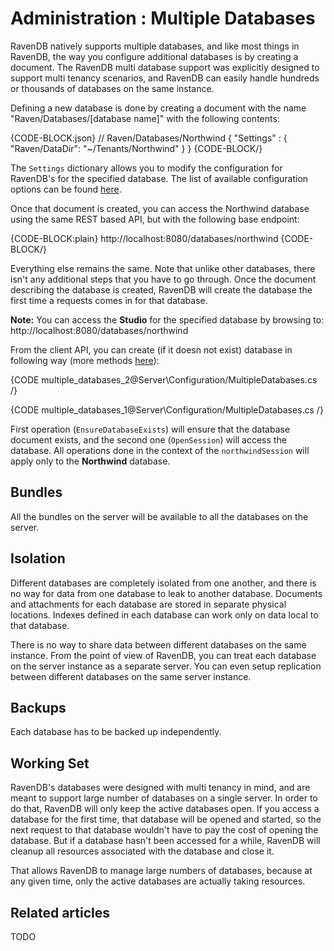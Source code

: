 # Administration : Multiple Databases

RavenDB natively supports multiple databases, and like most things in RavenDB, the way you configure additional databases is by creating a document. The RavenDB multi database support was explicitly designed to support multi tenancy scenarios, and RavenDB can easily handle hundreds or thousands of databases on the same instance.

Defining a new database is done by creating a document with the name "Raven/Databases/[database name]" with the following contents:

{CODE-BLOCK:json}
// Raven/Databases/Northwind
{
    "Settings" : 
    { 
            "Raven/DataDir": "~/Tenants/Northwind"
    }
}
{CODE-BLOCK/}

The `Settings` dictionary allows you to modify the configuration for RavenDB's for the specified database. The list of available configuration options can be found [here](../../server/configuration/configuration-options#availability-of-configuration-options).

Once that document is created, you can access the Northwind database using the same REST based API, but with the following base endpoint:

{CODE-BLOCK:plain}
    http://localhost:8080/databases/northwind
{CODE-BLOCK/}

Everything else remains the same. Note that unlike other databases, there isn't any additional steps that you have to go through. Once the document describing the database is created, RavenDB will create the database the first time a requests comes in for that database.

**Note:** You can access the **Studio** for the specified database by browsing to: http://localhost:8080/databases/northwind

From the client API, you can create (if it doesn not exist) database in following way (more methods [here](../../client-api/commands/how-to/create-delete-database)):

{CODE multiple_databases_2@Server\Configuration/MultipleDatabases.cs /}

{CODE multiple_databases_1@Server\Configuration/MultipleDatabases.cs /}

First operation (`EnsureDatabaseExists`) will ensure that the database document exists, and the second one (`OpenSession`) will access the database. All operations done in the context of the `northwindSession` will apply only to the **Northwind** database.

## Bundles

All the bundles on the server will be available to all the databases on the server.

## Isolation

Different databases are completely isolated from one another, and there is no way for data from one database to leak to another database. Documents and attachments for each database are stored in separate physical locations. Indexes defined in each database can work only on data local to that database.

There is no way to share data between different databases on the same instance. From the point of view of RavenDB, you can treat each database on the server instance as a separate server. You can even setup replication between different databases on the same server instance.

## Backups

Each database has to be backed up independently.

## Working Set

RavenDB's databases were designed with multi tenancy in mind, and are meant to support large number of databases on a single server. In order to do that, RavenDB will only keep the active databases open. If you access a database for the first time, that database will be opened and started, so the next request to that database wouldn't have to pay the cost of opening the database. But if a database hasn't been accessed for a while, RavenDB will cleanup all resources associated with the database and close it.

That allows RavenDB to manage large numbers of databases, because at any given time, only the active databases are actually taking resources.

## Related articles

TODO